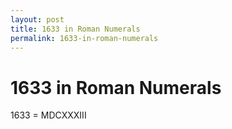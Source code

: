 ```yaml
---
layout: post
title: 1633 in Roman Numerals
permalink: 1633-in-roman-numerals
---
```


# 1633 in Roman Numerals

1633 = MDCXXXIII
